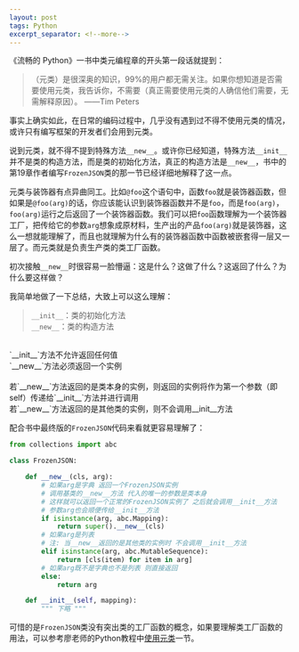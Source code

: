 ```yaml
---
layout: post
tags: Python
excerpt_separator: <!--more-->
---
```


《流畅的 Python》一书中类元编程章的开头第一段话就提到：

>（元类）是很深奥的知识，99%的用户都无需关注。如果你想知道是否需要使用元类，我告诉你，不需要（真正需要使用元类的人确信他们需要，无需解释原因）。    ——Tim Peters

<!--more-->

事实上确实如此，在日常的编码过程中，几乎没有遇到过不得不使用元类的情况，或许只有编写框架的开发者们会用到元类。

说到元类，就不得不提到特殊方法`__new__`。或许你已经知道，特殊方法`__init__`并不是类的构造方法，而是类的初始化方法，真正的构造方法是`__new__`，书中的第19章作者编写`FrozenJSON`类的那一节已经详细地解释了这一点。

元类与装饰器有点异曲同工。比如`@foo`这个语句中，函数`foo`就是装饰器函数，但如果是`@foo(arg)`的话，你应该能认识到装饰器函数并不是`foo`，而是`foo(arg)`，`foo(arg)`运行之后返回了一个装饰器函数。我们可以把`foo`函数理解为一个装饰器工厂，把传给它的参数`arg`想象成原材料，生产出的产品`foo(arg)`就是装饰器，这么一想就能理解了，而且也就理解为什么有的装饰器函数中函数被嵌套得一层又一层了。而元类就是负责生产类的类工厂函数。

初次接触`__new__`时很容易一脸懵逼：这是什么？这做了什么？这返回了什么？为什么要这样做？

我简单地做了一下总结，大致上可以这么理解：

> `__init__`：类的初始化方法<br>
`__new__`：类的构造方法<br>
<br>
`__init__`方法不允许返回任何值<br>
`__new__`方法必须返回一个实例<br>
<br>
若`__new__`方法返回的是类本身的实例，则返回的实例将作为第一个参数（即self）传递给`__init__`方法并进行调用<br>
若`__new__`方法返回的是其他类的实例，则不会调用__init__方法

配合书中最终版的`FrozenJSON`代码来看就更容易理解了：

```python
from collections import abc

class FrozenJSON:

    def __new__(cls, arg): 
        # 如果arg是字典 返回一个FrozenJSON实例
        # 调用基类的__new__方法 代入的唯一的参数是类本身
        # 这样就可以返回一个正常的FrozenJSON实例了 之后就会调用__init__方法
        # 参数arg也会顺便传给__init__方法
        if isinstance(arg, abc.Mapping):
            return super().__new__(cls) 
        # 如果arg是列表
        # 注: 当__new__返回的是其他类的实例时 不会调用__init__方法
        elif isinstance(arg, abc.MutableSequence): 
            return [cls(item) for item in arg]
        # 如果arg既不是字典也不是列表 则直接返回
        else:
            return arg

    def __init__(self, mapping):
        """ 下略 """
```

可惜的是`FrozenJSON`类没有突出类的工厂函数的概念，如果要理解类工厂函数的用法，可以参考廖老师的Python教程中[使用元类](https://www.liaoxuefeng.com/wiki/1016959663602400/1017592449371072)一节。
